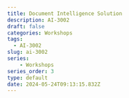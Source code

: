```yaml
---
title: Document Intelligence Solution
description: AI-3002
draft: false
categories: Workshops
tags:
  - AI-3002
slug: ai-3002
series:
    - Workshops
series_order: 3
type: default
date: 2024-05-24T09:13:15.832Z
---
```

